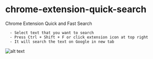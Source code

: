 # chrome-extension-quick-search
Chrome Extension Quick and Fast Search
    
      - Select text that you want to search
      - Press Ctrl + Shift + F or click extension icon at top right
      - It will search the text on Google in new tab
      
![alt text](http://umitunal.org/wp-content/github/extension.gif)
